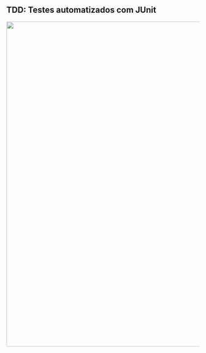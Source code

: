 ## TDD: Testes automatizados com JUnit

<div align="center">
<img width="850" src="https://i.imgur.com/SQhhHIE.jpg">
</div>